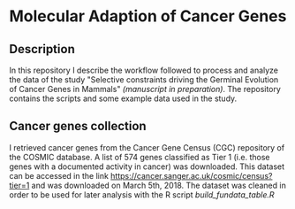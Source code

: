 # Molecular Adaption of Cancer Genes
## Description
In this repository I describe the workflow followed to process and analyze the data of the study "Selective constraints driving the Germinal Evolution of Cancer Genes in Mammals" *(manuscript in preparation)*.
The repository contains the scripts and some example data used in the study.

## Cancer genes collection
I retrieved cancer genes from the Cancer Gene Census (CGC) repository of the COSMIC database. A list of 574 genes classified as Tier 1 (i.e. those genes with a documented activity in cancer) was downloaded. This dataset can be accessed in the link https://cancer.sanger.ac.uk/cosmic/census?tier=1 and was downloaded on March 5th, 2018.
The dataset was cleaned in order to be used for later analysis with the R script *build_fundata_table.R* 


